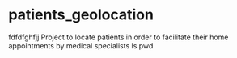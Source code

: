 # patients_geolocation
fdfdfghfjj
Project to locate patients in order to facilitate their home appointments by medical specialists
ls
pwd
